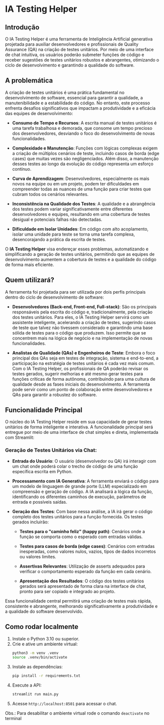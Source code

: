 # IA Testing Helper

## Introdução

O IA Testing Helper é uma ferramenta de Inteligência Artificial generativa projetada para auxiliar desenvolvedores e profissionais de Quality Assurance (QA) na criação de testes unitários. Por meio de uma interface de chat intuitiva, os usuários poderão submeter funções de código e receber sugestões de testes unitários robustos e abrangentes, otimizando o ciclo de desenvolvimento e garantindo a qualidade do software.

## A problemática

A criação de testes unitários é uma prática fundamental no desenvolvimento de software, essencial para garantir a qualidade, a manutenibilidade e a estabilidade do código. No entanto, este processo enfrenta desafios significativos que impactam a produtividade e a eficácia das equipes de desenvolvimento:

- **Consumo de Tempo e Recursos**: A escrita manual de testes unitários é uma tarefa trabalhosa e demorada, que consome um tempo precioso dos desenvolvedores, desviando o foco do desenvolvimento de novas funcionalidades.

- **Complexidade e Manutenção**: Funções com lógicas complexas exigem a criação de múltiplos cenários de teste, incluindo casos de borda (edge cases) que muitas vezes são negligenciados. Além disso, a manutenção desses testes ao longo da evolução do código representa um esforço contínuo.

- **Curva de Aprendizagem**: Desenvolvedores, especialmente os mais novos na equipe ou em um projeto, podem ter dificuldades em compreender todas as nuances de uma função para criar testes que cubram todos os cenários relevantes.

- **Inconsistência na Qualidade dos Testes**: A qualidade e a abrangência dos testes podem variar significativamente entre diferentes desenvolvedores e equipes, resultando em uma cobertura de testes desigual e potenciais falhas não detectadas.

- **Dificuldade em Isolar Unidades**: Em código com alto acoplamento, isolar uma unidade para teste se torna uma tarefa complexa, desencorajando a prática da escrita de testes.

O **IA Testing Helper** visa endereçar esses problemas, automatizando e simplificando a geração de testes unitários, permitindo que as equipes de desenvolvimento aumentem a cobertura de testes e a qualidade do código de forma mais eficiente.

## Quem utilizará?

A ferramenta foi projetada para ser utilizada por dois perfis principais dentro do ciclo de desenvolvimento de software:

- **Desenvolvedores (Back-end, Front-end, Full-stack)**: São os principais responsáveis pela escrita do código e, tradicionalmente, pela criação dos testes unitários. Para eles, o IA Testing Helper servirá como um assistente inteligente, acelerando a criação de testes, sugerindo casos de teste que talvez não tivessem considerado e garantindo uma base sólida de testes para o código que produzem. Isso permite que se concentrem mais na lógica de negócio e na implementação de novas funcionalidades.

- **Analistas de Qualidade (QAs) e Engenheiros de Teste**: Embora o foco principal dos QAs seja em testes de integração, sistema e end-to-end, a participação na estratégia de testes unitários é cada vez mais comum. Com o IA Testing Helper, os profissionais de QA poderão revisar os testes gerados, sugerir melhorias e até mesmo gerar testes para funções críticas de forma autônoma, contribuindo para uma cultura de qualidade desde as fases iniciais do desenvolvimento. A ferramenta pode servir como um ponto de colaboração entre desenvolvedores e QAs para garantir a robustez do software.

## Funcionalidade Principal

O núcleo do IA Testing Helper reside em sua capacidade de gerar testes unitários de forma inteligente e interativa. A funcionalidade principal será entregue por meio de uma interface de chat simples e direta, implementada com Streamlit:

### Geração de Testes Unitários via Chat:

- **Entrada do Usuário**: O usuário (desenvolvedor ou QA) irá interagir com um chat onde poderá colar o trecho de código de uma função específica escrita em Python.

- **Processamento com IA Generativa**: A ferramenta enviará o código para um modelo de linguagem de grande porte (LLM) especializado em compreensão e geração de código. A IA analisará a lógica da função, identificando os diferentes caminhos de execução, parâmetros de entrada e possíveis saídas.

- **Geração dos Testes**: Com base nessa análise, a IA irá gerar o código completo dos testes unitários para a função fornecida. Os testes gerados incluirão:

  - **Testes para o "caminho feliz" (happy path)**: Cenários onde a função se comporta como o esperado com entradas válidas.

  - **Testes para casos de borda (edge cases)**: Cenários com entradas inesperadas, como valores nulos, vazios, tipos de dados incorretos ou valores limites.

  - **Assertivas Relevantes**: Utilização de asserts adequados para verificar o comportamento esperado da função em cada cenário.

  - **Apresentação dos Resultados**: O código dos testes unitários gerados será apresentado de forma clara na interface de chat, pronto para ser copiado e integrado ao projeto. 

Essa funcionalidade central permitirá uma criação de testes mais rápida, consistente e abrangente, melhorando significativamente a produtividade e a qualidade do software desenvolvido.


## Como rodar localmente

1. Instale o Python 3.10 ou superior.
2. Crie e ative um ambiente virtual:
   ```bash
   python3 -m venv .venv
   source .venv/bin/activate
   ```
3. Instale as dependências:
   ```bash
   pip install -r requirements.txt
   ```
4. Execute a API:
   ```bash
   streamlit run main.py
   ```
5. Acesse `http://localhost:8501` para acessar o chat.

Obs.: Para desabilitar o ambiente virtual rode o comando `deactivate` no terminal